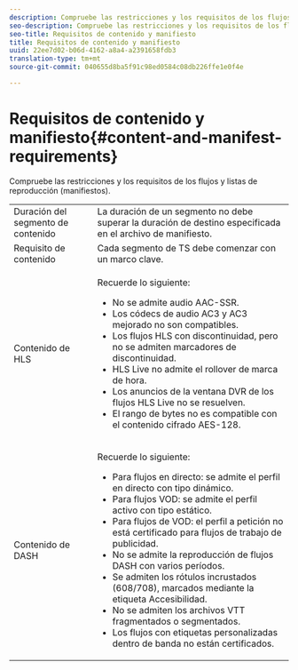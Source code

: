 ```yaml
---
description: Compruebe las restricciones y los requisitos de los flujos y listas de reproducción (manifiestos).
seo-description: Compruebe las restricciones y los requisitos de los flujos y listas de reproducción (manifiestos).
seo-title: Requisitos de contenido y manifiesto
title: Requisitos de contenido y manifiesto
uuid: 22ee7d02-b06d-4162-a8a4-a2391658fdb3
translation-type: tm+mt
source-git-commit: 040655d8ba5f91c98ed0584c08db226ffe1e0f4e

---
```



# Requisitos de contenido y manifiesto{#content-and-manifest-requirements}

Compruebe las restricciones y los requisitos de los flujos y listas de reproducción (manifiestos).

<table id="table_D7C38CD3B4D24C3D9A3B55D8CEFE7366"> 
 <tbody> 
  <tr> 
   <td colname="col1"> Duración del segmento de contenido </td> 
   <td colname="col2"> La duración de un segmento no debe superar la duración de destino especificada en el archivo de manifiesto. </td> 
  </tr> 
  <tr> 
   <td colname="col1"> Requisito de contenido </td> 
   <td colname="col2"> Cada segmento de TS debe comenzar con un marco clave. </td> 
  </tr> 
  <tr> 
   <td colname="col1"> Contenido de HLS </td> 
   <td colname="col2"> <p>Recuerde lo siguiente: 
     <ul id="ul_B226605345EA46F69DA1380E16826117"> 
      <li id="li_6564DC0E879544BB8513DD2D1CFBA8DE">No se admite audio AAC-SSR. </li> 
      <li id="li_B73CAEBE4347406EA4DB25551B444BDA">Los códecs de audio AC3 y AC3 mejorado no son compatibles. </li> 
      <li id="li_5986DD33C0FE485D99D4C00E2E6012CA">Los flujos HLS con discontinuidad, pero no se admiten marcadores de discontinuidad. </li> 
      <li id="li_FED8686372DF4A39BAABC531BA4EB137">HLS Live no admite el rollover de marca de hora. </li> 
      <li id="li_565CFBEAD9874BA48F6E25B0893BF131">Los anuncios de la ventana DVR de los flujos HLS Live no se resuelven. </li> 
      <li id="li_7D22EA32C94240D79EDDA96D9E72FE8F">El rango de bytes no es compatible con el contenido cifrado AES-128. </li> 
     </ul></p> </td> 
  </tr> 
  <tr> 
   <td colname="col1"> Contenido de DASH </td> 
   <td colname="col2"> <p>Recuerde lo siguiente: 
     <ul id="ul_9D33C2418F9F49DEAE0E642301726F89"> 
      <li id="li_74C69A21A7BD4831B92F0D57900E1CB1">Para flujos en directo: se admite el perfil en directo con tipo dinámico. </li> 
      <li id="li_0C8743DB152047819D23C9F180998AD7">Para flujos VOD: se admite el perfil activo con tipo estático. </li> 
      <li id="li_FBC6828663FB413798A4BDAF0B9831AA">Para flujos de VOD: el perfil a petición no está certificado para flujos de trabajo de publicidad. </li> 
      <li id="li_4393B9B1F6144BDEAE484C879750ED23">No se admite la reproducción de flujos DASH con varios períodos. </li> 
      <li id="li_6A2CEC4E974C4D44A45F5503A1A9D8D0">Se admiten los rótulos incrustados (608/708), marcados mediante la etiqueta Accesibilidad. </li> 
      <li id="li_EDE93DF4F3A64A53BA80877F701A8F0D">No se admiten los archivos VTT fragmentados o segmentados. </li> 
      <li id="li_8897F73611194030A490A4FF1178364C">Los flujos con etiquetas personalizadas dentro de banda no están certificados. </li> 
     </ul></p> </td> 
  </tr> 
 </tbody> 
</table>


